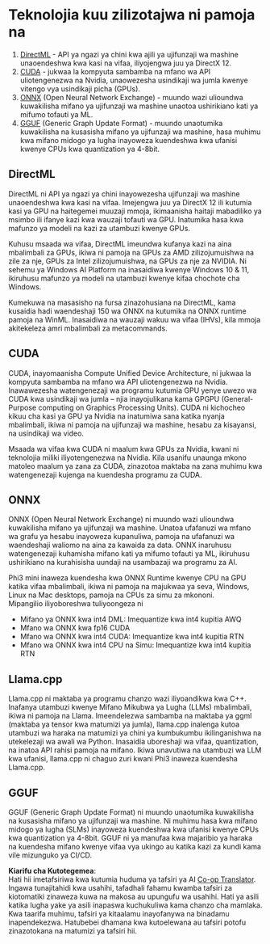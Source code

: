<!--
CO_OP_TRANSLATOR_METADATA:
{
  "original_hash": "9841486ba4cf2590fabe609b925b00eb",
  "translation_date": "2025-07-16T18:47:00+00:00",
  "source_file": "md/01.Introduction/01/01.Understandingtech.md",
  "language_code": "sw"
}
-->
# Teknolojia kuu zilizotajwa ni pamoja na

1. [DirectML](https://learn.microsoft.com/windows/ai/directml/dml?WT.mc_id=aiml-138114-kinfeylo) - API ya ngazi ya chini kwa ajili ya ujifunzaji wa mashine unaoendeshwa kwa kasi na vifaa, iliyojengwa juu ya DirectX 12.
2. [CUDA](https://blogs.nvidia.com/blog/what-is-cuda-2/) - jukwaa la kompyuta sambamba na mfano wa API uliotengenezwa na Nvidia, unaowezesha usindikaji wa jumla kwenye vitengo vya usindikaji picha (GPUs).
3. [ONNX](https://onnx.ai/) (Open Neural Network Exchange) - muundo wazi ulioundwa kuwakilisha mifano ya ujifunzaji wa mashine unaotoa ushirikiano kati ya mifumo tofauti ya ML.
4. [GGUF](https://github.com/ggerganov/ggml/blob/master/docs/gguf.md) (Generic Graph Update Format) - muundo unaotumika kuwakilisha na kusasisha mifano ya ujifunzaji wa mashine, hasa muhimu kwa mifano midogo ya lugha inayoweza kuendeshwa kwa ufanisi kwenye CPUs kwa quantization ya 4-8bit.

## DirectML

DirectML ni API ya ngazi ya chini inayowezesha ujifunzaji wa mashine unaoendeshwa kwa kasi na vifaa. Imejengwa juu ya DirectX 12 ili kutumia kasi ya GPU na haitegemei muuzaji mmoja, ikimaanisha haitaji mabadiliko ya msimbo ili ifanye kazi kwa wauzaji tofauti wa GPU. Inatumika hasa kwa mafunzo ya modeli na kazi za utambuzi kwenye GPUs.

Kuhusu msaada wa vifaa, DirectML imeundwa kufanya kazi na aina mbalimbali za GPUs, ikiwa ni pamoja na GPUs za AMD zilizojumuishwa na zile za nje, GPUs za Intel zilizojumuishwa, na GPUs za nje za NVIDIA. Ni sehemu ya Windows AI Platform na inasaidiwa kwenye Windows 10 & 11, ikiruhusu mafunzo ya modeli na utambuzi kwenye kifaa chochote cha Windows.

Kumekuwa na masasisho na fursa zinazohusiana na DirectML, kama kusaidia hadi waendeshaji 150 wa ONNX na kutumika na ONNX runtime pamoja na WinML. Inasaidiwa na wauzaji wakuu wa vifaa (IHVs), kila mmoja akitekeleza amri mbalimbali za metacommands.

## CUDA

CUDA, inayomaanisha Compute Unified Device Architecture, ni jukwaa la kompyuta sambamba na mfano wa API uliotengenezwa na Nvidia. Inawawezesha watengenezaji wa programu kutumia GPU yenye uwezo wa CUDA kwa usindikaji wa jumla – njia inayojulikana kama GPGPU (General-Purpose computing on Graphics Processing Units). CUDA ni kichocheo kikuu cha kasi ya GPU ya Nvidia na inatumiwa sana katika nyanja mbalimbali, ikiwa ni pamoja na ujifunzaji wa mashine, hesabu za kisayansi, na usindikaji wa video.

Msaada wa vifaa kwa CUDA ni maalum kwa GPUs za Nvidia, kwani ni teknolojia miliki iliyotengenezwa na Nvidia. Kila usanifu unaunga mkono matoleo maalum ya zana za CUDA, zinazotoa maktaba na zana muhimu kwa watengenezaji kujenga na kuendesha programu za CUDA.

## ONNX

ONNX (Open Neural Network Exchange) ni muundo wazi ulioundwa kuwakilisha mifano ya ujifunzaji wa mashine. Unatoa ufafanuzi wa mfano wa grafu ya hesabu inayoweza kupanuliwa, pamoja na ufafanuzi wa waendeshaji waliomo na aina za kawaida za data. ONNX inaruhusu watengenezaji kuhamisha mifano kati ya mifumo tofauti ya ML, ikiruhusu ushirikiano na kurahisisha uundaji na usambazaji wa programu za AI.

Phi3 mini inaweza kuendesha kwa ONNX Runtime kwenye CPU na GPU katika vifaa mbalimbali, ikiwa ni pamoja na majukwaa ya seva, Windows, Linux na Mac desktops, pamoja na CPUs za simu za mkononi.  
Mipangilio iliyoboreshwa tuliyoongeza ni

- Mifano ya ONNX kwa int4 DML: Imequantize kwa int4 kupitia AWQ  
- Mfano wa ONNX kwa fp16 CUDA  
- Mfano wa ONNX kwa int4 CUDA: Imequantize kwa int4 kupitia RTN  
- Mfano wa ONNX kwa int4 CPU na Simu: Imequantize kwa int4 kupitia RTN  

## Llama.cpp

Llama.cpp ni maktaba ya programu chanzo wazi iliyoandikwa kwa C++. Inafanya utambuzi kwenye Mifano Mikubwa ya Lugha (LLMs) mbalimbali, ikiwa ni pamoja na Llama. Imeendelezwa sambamba na maktaba ya ggml (maktaba ya tensor kwa matumizi ya jumla), llama.cpp inalenga kutoa utambuzi wa haraka na matumizi ya chini ya kumbukumbu ikilinganishwa na utekelezaji wa awali wa Python. Inasaidia uboreshaji wa vifaa, quantization, na inatoa API rahisi pamoja na mifano. Ikiwa unavutiwa na utambuzi wa LLM kwa ufanisi, llama.cpp ni chaguo zuri kwani Phi3 inaweza kuendesha Llama.cpp.

## GGUF

GGUF (Generic Graph Update Format) ni muundo unaotumika kuwakilisha na kusasisha mifano ya ujifunzaji wa mashine. Ni muhimu hasa kwa mifano midogo ya lugha (SLMs) inayoweza kuendeshwa kwa ufanisi kwenye CPUs kwa quantization ya 4-8bit. GGUF ni ya manufaa kwa majaribio ya haraka na kuendesha mifano kwenye vifaa vya ukingo au katika kazi za kundi kama vile mizunguko ya CI/CD.

**Kiarifu cha Kutotegemea**:  
Hati hii imetafsiriwa kwa kutumia huduma ya tafsiri ya AI [Co-op Translator](https://github.com/Azure/co-op-translator). Ingawa tunajitahidi kwa usahihi, tafadhali fahamu kwamba tafsiri za kiotomatiki zinaweza kuwa na makosa au upungufu wa usahihi. Hati ya asili katika lugha yake ya asili inapaswa kuchukuliwa kama chanzo cha mamlaka. Kwa taarifa muhimu, tafsiri ya kitaalamu inayofanywa na binadamu inapendekezwa. Hatubebei dhamana kwa kutoelewana au tafsiri potofu zinazotokana na matumizi ya tafsiri hii.